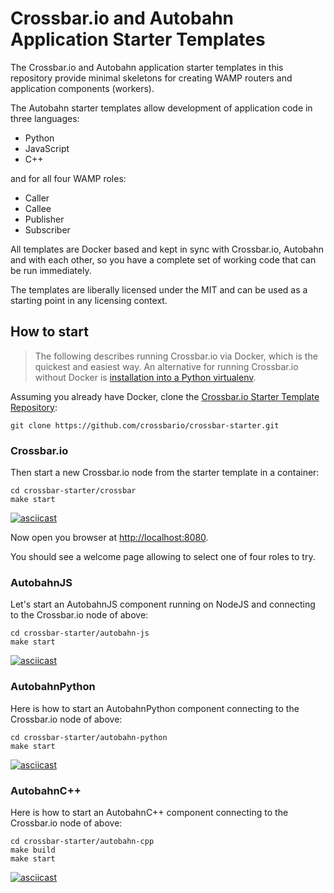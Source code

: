 # Crossbar.io and Autobahn Application Starter Templates

The Crossbar.io and Autobahn application starter templates in this repository provide minimal skeletons for creating WAMP routers and application components (workers).

The Autobahn starter templates allow development of application code in three languages:

* Python
* JavaScript
* C++

and for all four WAMP roles:

* Caller
* Callee
* Publisher
* Subscriber

All templates are Docker based and kept in sync with Crossbar.io, Autobahn and with each other, so you have a complete set of working code that can be run immediately.

The templates are liberally licensed under the MIT and can be used as a starting point in any licensing context.


## How to start

> The following describes running Crossbar.io via Docker, which is the quickest and easiest way. An alternative for running Crossbar.io without Docker is [installation into a Python virtualenv](http://asciinema.org/a/e9jpon411vb7w82c7fpikha6d
).

Assuming you already have Docker, clone the [Crossbar.io Starter Template Repository](https://github.com/crossbario/crossbar-starter):

```console
git clone https://github.com/crossbario/crossbar-starter.git
```

### Crossbar.io

Then start a new Crossbar.io node from the starter template in a container:

```console
cd crossbar-starter/crossbar
make start
```

[![asciicast](https://asciinema.org/a/6ufqm00z2xmdb3xdnrrzf4es7.png)](https://asciinema.org/a/6ufqm00z2xmdb3xdnrrzf4es7)

Now open you browser at [http://localhost:8080](http://localhost:8080).

You should see a welcome page allowing to select one of four roles to try.


### AutobahnJS

Let's start an AutobahnJS component running on NodeJS and connecting to the Crossbar.io node of above:

```console
cd crossbar-starter/autobahn-js
make start
```

[![asciicast](https://asciinema.org/a/5bd3oco61umd4to8qxfixzbh4.png)](https://asciinema.org/a/5bd3oco61umd4to8qxfixzbh4)


### AutobahnPython

Here is how to start an AutobahnPython component connecting to the Crossbar.io node of above:

```console
cd crossbar-starter/autobahn-python
make start
```

[![asciicast](https://asciinema.org/a/a4d35xf82ylibi0jqwfje56b0.png)](https://asciinema.org/a/a4d35xf82ylibi0jqwfje56b0)


### AutobahnC++

Here is how to start an AutobahnC++ component connecting to the Crossbar.io node of above:

```console
cd crossbar-starter/autobahn-cpp
make build
make start
```

[![asciicast](https://asciinema.org/a/aqpejunlkxbk8o4iuaz1lm9x8.png)](https://asciinema.org/a/aqpejunlkxbk8o4iuaz1lm9x8)

